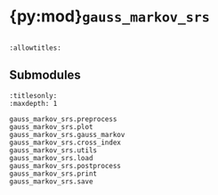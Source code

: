 # {py:mod}`gauss_markov_srs`

```{py:module} gauss_markov_srs
```

```{autodoc2-docstring} gauss_markov_srs
:allowtitles:
```

## Submodules

```{toctree}
:titlesonly:
:maxdepth: 1

gauss_markov_srs.preprocess
gauss_markov_srs.plot
gauss_markov_srs.gauss_markov
gauss_markov_srs.cross_index
gauss_markov_srs.utils
gauss_markov_srs.load
gauss_markov_srs.postprocess
gauss_markov_srs.print
gauss_markov_srs.save
```
